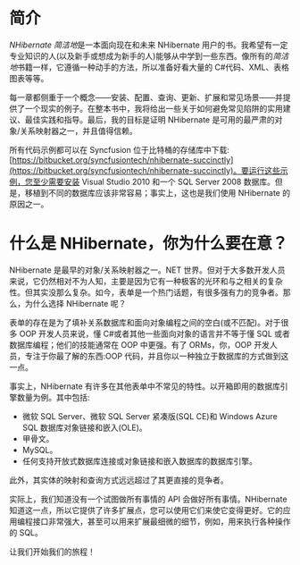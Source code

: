 # 简介

*NHibernate 简洁地*是一本面向现在和未来 NHibernate 用户的书。我希望有一定专业知识的人(以及新手或想成为新手的人)能够从中学到一些东西。像所有的*简洁地*书籍一样，它遵循一种动手的方法，所以准备好看大量的 C#代码、XML、表格图表等等。

每一章都侧重于一个概念——安装、配置、查询、更新、扩展和常见场景——并提供了一个现实的例子。在整本书中，我将给出一些关于如何避免常见陷阱的实用建议、最佳实践和指导。最后，我的目标是证明 NHibernate 是可用的最严肃的对象/关系映射器之一，并且值得信赖。

所有代码示例都可以在 Syncfusion 位于比特桶的存储库中下载:[https://bitbucket.org/syncfusiontech/nhibernate-succinctly](https://bitbucket.org/syncfusiontech/nhibernate-succinctly)。要运行这些示例，您至少需要安装 Visual Studio 2010 和一个 SQL Server 2008 数据库。但是，移植到不同的数据库应该非常容易；事实上，这也是我们使用 NHibernate 的原因之一。

# 什么是 NHibernate，你为什么要在意？

NHibernate 是最早的对象/关系映射器之一。NET 世界。但对于大多数开发人员来说，它仍然相对不为人知，主要是因为它有一种极客的光环和与之相关的复杂性。但其实没那么复杂。如今，表单是一个热门话题，有很多强有力的竞争者。那么，为什么选择 NHibernate 呢？

表单的存在是为了填补关系数据库和面向对象编程之间的空白(或不匹配)。对于很多 OOP 开发人员来说，懂 C#或者其他一些面向对象的语言并不等于懂 SQL 或者数据库编程；他们的技能通常在 OOP 中更强。有了 ORMs，你，OOP 开发人员，专注于你最了解的东西:OOP 代码，并且你以一种独立于数据库的方式做到这一点。

事实上，NHibernate 有许多在其他表单中不常见的特性。以开箱即用的数据库引擎数量为例。其中包括:

*   微软 SQL Server、微软 SQL Server 紧凑版(SQL CE)和 Windows Azure SQL 数据库对象链接和嵌入(OLE)。
*   甲骨文。
*   MySQL。
*   任何支持开放式数据库连接或对象链接和嵌入数据库的数据库引擎。

此外，其实体的映射和查询方式远远超过了其更直接的竞争者。

实际上，我们知道没有一个试图做所有事情的 API 会做好所有事情。NHibernate 知道这一点，所以它提供了许多扩展点，您可以使用它们来使它变得更好。它的应用编程接口非常强大，甚至可以用来扩展最细微的细节，例如，用来执行各种操作的 SQL。

让我们开始我们的旅程！